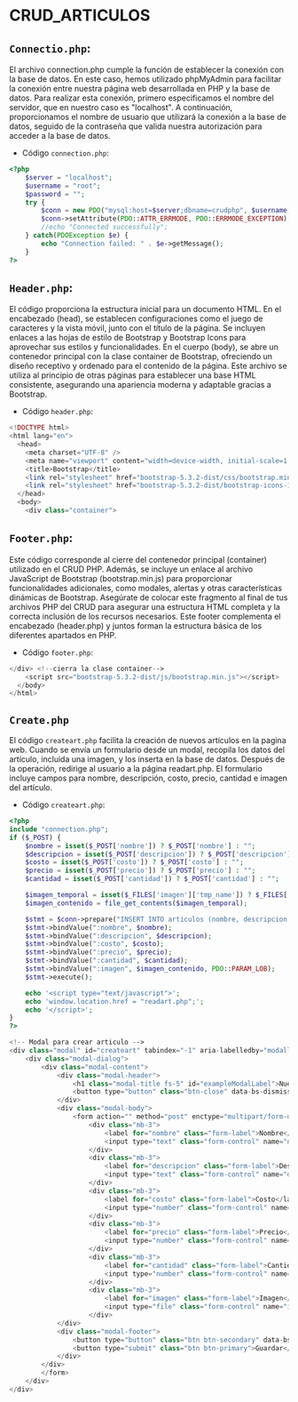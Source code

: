 # CRUD_ARTICULOS
## `Connectio.php`:
El archivo connection.php cumple la función de establecer la conexión con la base de datos. En este caso, hemos utilizado phpMyAdmin para facilitar la conexión entre nuestra página web desarrollada en PHP y la base de datos. Para realizar esta conexión, primero especificamos el nombre del servidor, que en nuestro caso es "localhost". A continuación, proporcionamos el nombre de usuario que utilizará la conexión a la base de datos, seguido de la contraseña que valida nuestra autorización para acceder a la base de datos.
- Código `connection.php`:
```php
<?php
    $server = "localhost";
    $username = "root";
    $password = "";
    try {
        $conn = new PDO("mysql:host=$server;dbname=crudphp", $username, $password);
        $conn->setAttribute(PDO::ATTR_ERRMODE, PDO::ERRMODE_EXCEPTION);
        //echo "Connected successfully"; 
    } catch(PDOException $e) {
        echo "Connection failed: " . $e->getMessage();
    }
?>
```
## `Header.php`: 
El código proporciona la estructura inicial para un documento HTML. En el encabezado (head), se establecen configuraciones como el juego de caracteres y la vista móvil, junto con el título de la página. Se incluyen enlaces a las hojas de estilo de Bootstrap y Bootstrap Icons para aprovechar sus estilos y funcionalidades. En el cuerpo (body), se abre un contenedor principal con la clase container de Bootstrap, ofreciendo un diseño receptivo y ordenado para el contenido de la página. Este archivo se utiliza al principio de otras páginas para establecer una base HTML consistente, asegurando una apariencia moderna y adaptable gracias a Bootstrap.
- Código `header.php`:
```php
<!DOCTYPE html>
<html lang="en">
  <head>
    <meta charset="UTF-8" />
    <meta name="viewport" content="width=device-width, initial-scale=1.0" />
    <title>Bootstrap</title>
    <link rel="stylesheet" href="bootstrap-5.3.2-dist/css/bootstrap.min.css">
    <link rel="stylesheet" href="bootstrap-5.3.2-dist/bootstrap-icons-1.11.1/bootstrap-icons.min.css">
  </head>
  <body>
    <div class="container">
```
## `Footer.php`: 
Este código corresponde al cierre del contenedor principal (container) utilizado en el CRUD PHP. Además, se incluye un enlace al archivo JavaScript de Bootstrap (bootstrap.min.js) para proporcionar funcionalidades adicionales, como modales, alertas y otras características dinámicas de Bootstrap. Asegúrate de colocar este fragmento al final de tus archivos PHP del CRUD para asegurar una estructura HTML completa y la correcta inclusión de los recursos necesarios. Este footer complementa el encabezado (header.php) y juntos forman la estructura básica de los diferentes apartados en PHP.
- Código `footer.php`:
```php
</div> <!--cierra la clase container-->
    <script src="bootstrap-5.3.2-dist/js/bootstrap.min.js"></script>
  </body>
</html>
```
## `Create.php`
El código `createart.php` facilita la creación de nuevos artículos en la pagina web. Cuando se envía un formulario desde un modal, recopila los datos del artículo, incluida una imagen, y los inserta en la base de datos. Después de la operación, redirige al usuario a la página readart.php. El formulario incluye campos para nombre, descripción, costo, precio, cantidad e imagen del artículo.
- Código `createart.php`:
```php
<?php
include "connection.php";
if ($_POST) {
    $nombre = isset($_POST['nombre']) ? $_POST['nombre'] : "";
    $descripcion = isset($_POST['descripcion']) ? $_POST['descripcion'] : "";
    $costo = isset($_POST['costo']) ? $_POST['costo'] : "";
    $precio = isset($_POST['precio']) ? $_POST['precio'] : "";
    $cantidad = isset($_POST['cantidad']) ? $_POST['cantidad'] : "";

    $imagen_temporal = isset($_FILES['imagen']['tmp_name']) ? $_FILES['imagen']['tmp_name'] : "";
    $imagen_contenido = file_get_contents($imagen_temporal);

    $stmt = $conn->prepare("INSERT INTO articulos (nombre, descripcion, costo, precio, cantidad, imagen) VALUES (:nombre, :descripcion, :costo, :precio, :cantidad, :imagen)");
    $stmt->bindValue(":nombre", $nombre);
    $stmt->bindValue(":descripcion", $descripcion);
    $stmt->bindValue(":costo", $costo);
    $stmt->bindValue(":precio", $precio);
    $stmt->bindValue(":cantidad", $cantidad);
    $stmt->bindValue(":imagen", $imagen_contenido, PDO::PARAM_LOB);
    $stmt->execute();

    echo '<script type="text/javascript">';
    echo 'window.location.href = "readart.php";';
    echo '</script>';
}
?>

<!-- Modal para crear articulo -->
<div class="modal" id="createart" tabindex="-1" aria-labelledby="modallabel" aria-hidden="true">
    <div class="modal-dialog">
        <div class="modal-content">
            <div class="modal-header">
                <h1 class="modal-title fs-5" id="exampleModalLabel">Nuevo articulo</h1>
                <button type="button" class="btn-close" data-bs-dismiss="modal" aria-label="Close"></button>
            </div>
            <div class="modal-body">
                <form action="" method="post" enctype="multipart/form-data">
                    <div class="mb-3">
                        <label for="nombre" class="form-label">Nombre</label>
                        <input type="text" class="form-control" name="nombre" id="inputnombre" placeholder="Ingresa el nombre del producto" required>
                    </div>
                    <div class="mb-3">
                        <label for="descripcion" class="form-label">Descripcion</label>
                        <input type="text" class="form-control" name="descripcion" id="inputdescripcion" placeholder="Es un producto lacteo" required>
                    </div>
                    <div class="mb-3">
                        <label for="costo" class="form-label">Costo</label>
                        <input type="number" class="form-control" name="costo" id="inputcosto" placeholder="120.00" required>
                    </div>
                    <div class="mb-3">
                        <label for="precio" class="form-label">Precio</label>
                        <input type="number" class="form-control" name="precio" id="inputprecio" placeholder="140.00" required>
                    </div>
                    <div class="mb-3">
                        <label for="cantidad" class="form-label">Cantidad</label>
                        <input type="number" class="form-control" name="cantidad" id="inputcantidad" placeholder="50: piezas" required>
                    </div>
                    <div class="mb-3">
                        <label for="imagen" class="form-label">Imagen</label>
                        <input type="file" class="form-control" name="imagen" id="inputimagen" accept="image/*" required>
                    </div>
            </div>
            <div class="modal-footer">
                <button type="button" class="btn btn-secondary" data-bs-dismiss="modal">Cerrar</button>
                <button type="submit" class="btn btn-primary">Guardar</button>
            </div>
        </div>
        </form>
    </div>
</div>
```

  
